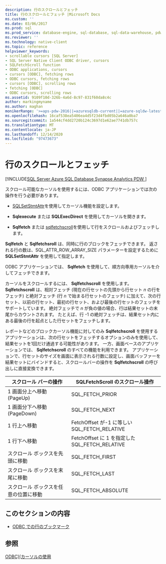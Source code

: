 ```yaml
---
description: 行のスクロールとフェッチ
title: 行のスクロールとフェッチ |Microsoft Docs
ms.custom: ''
ms.date: 03/06/2017
ms.prod: sql
ms.prod_service: database-engine, sql-database, sql-data-warehouse, pdw
ms.reviewer: ''
ms.technology: native-client
ms.topic: reference
helpviewer_keywords:
- scrollable cursors [SQL Server]
- SQL Server Native Client ODBC driver, cursors
- SQLFetchScroll function
- ODBC applications, cursors
- cursors [ODBC], fetching rows
- ODBC cursors, fetching rows
- cursors [ODBC], scrolling rows
- fetching [ODBC]
- ODBC cursors, scrolling rows
ms.assetid: 9109f10d-326b-4a6d-8c97-831f60da8c4c
author: markingmyname
ms.author: maghan
monikerRange: '>=aps-pdw-2016||=azuresqldb-current||=azure-sqldw-latest||>=sql-server-2016||>=sql-server-linux-2017||=azuresqldb-mi-current'
ms.openlocfilehash: 16caf538ea5406ea4d5f23d4fbd05b2a646a0ba7
ms.sourcegitcommit: 1a544cf4dd2720b124c3697d1e62ae7741db757c
ms.translationtype: MT
ms.contentlocale: ja-JP
ms.lasthandoff: 12/14/2020
ms.locfileid: "97473673"
---
```

# <a name="scrolling-and-fetching-rows"></a>行のスクロールとフェッチ
[!INCLUDE[SQL Server Azure SQL Database Synapse Analytics PDW ](../../includes/applies-to-version/sql-asdb-asdbmi-asa-pdw.md)]

  スクロール可能なカーソルを使用するには、ODBC アプリケーションでは次の操作を行う必要があります。  
  
-   [SQLSetStmtAttr](../../relational-databases/native-client-odbc-api/sqlsetstmtattr.md)を使用してカーソル機能を設定します。  
  
-   **Sqlexecute** または **SQLExecDirect** を使用してカーソルを開きます。  
  
-   **Sqlfetch** または [sqlfetchscroll](../../relational-databases/native-client-odbc-api/sqlfetchscroll.md)を使用して行をスクロールおよびフェッチします。  
  
 **Sqlfetch** と **Sqlfetchsroll** は、同時に行のブロックをフェッチできます。 返される行の数は、SQL_ATTR_ROW_ARRAY_SIZE パラメーターを設定するために **SQLSetStmtAttr** を使用して指定します。  
  
 ODBC アプリケーションでは、 **Sqlfetch** を使用して、順方向専用カーソルを介してフェッチできます。  
  
 カーソルをスクロールするには、 **Sqlfetchscroll** を使用します。 **Sqlfetchscroll** は、相対フェッチ (現在の行セットの先頭から行セット *n* の行をフェッチ) と絶対フェッチ (行 *n* で始まる行セットのフェッチ) に加えて、次の行セット、以前の行セット、最初の行セット、および最後の行セットのフェッチをサポートしています。 絶対フェッチで *n* が負の値の場合、行は結果セットの末尾からカウントされます。 たとえば、行 -1 の絶対フェッチは、結果セット内にある最後の行を起点とした行セットをフェッチします。  
  
 レポートなどのブロックカーソル機能に対してのみ **Sqlfetchscroll** を使用するアプリケーションは、次の行セットをフェッチするオプションのみを使用して、結果セットを1回だけ通過する可能性があります。 一方、画面ベースのアプリケーションでは、 **Sqlfetchscroll** のすべての機能を利用できます。 アプリケーションで、行セットのサイズを画面に表示される行数に設定し、画面バッファーを結果セットにバインドすると、スクロールバーの操作を **Sqlfetchscroll** の呼び出しに直接変換できます。  
  
|スクロール バーの操作|SQLFetchScroll のスクロール操作|  
|--------------------------|-------------------------------------|  
|1 画面分上へ移動 (PageUp)|SQL_FETCH_PRIOR|  
|1 画面分下へ移動 (PageDown)|SQL_FETCH_NEXT|  
|1 行上へ移動|FetchOffset が-1 に等しい SQL_FETCH_RELATIVE|  
|1 行下へ移動|FetchOffset に 1 を指定した SQL_FETCH_RELATIVE |  
|スクロール ボックスを先頭に移動|SQL_FETCH_FIRST|  
|スクロール ボックスを末尾に移動|SQL_FETCH_LAST|  
|スクロール ボックスを任意の位置に移動|SQL_FETCH_ABSOLUTE|  
  
## <a name="in-this-section"></a>このセクションの内容  
  
-   [ODBC での行のブックマーク](../../relational-databases/native-client-odbc-cursors/scrolling-and-fetching-rows-bookmarking-rows-in-odbc.md)  
  
## <a name="see-also"></a>参照  
 [ODBC&#41;&#40;カーソルの使用 ](../../relational-databases/native-client-odbc-cursors/using-cursors-odbc.md)  
  
  

